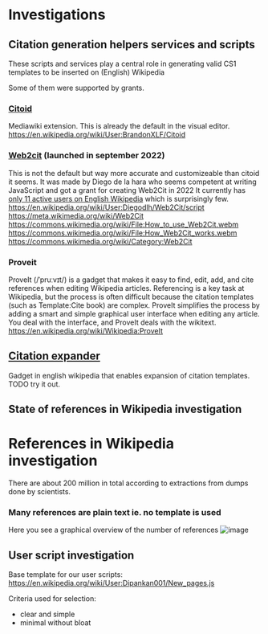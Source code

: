 # Investigations

## Citation generation helpers services and scripts

These scripts and services play a central role in
generating valid CS1 templates to be inserted on (English) Wikipedia

Some of them were supported by grants.

### [Citoid](https://www.wikidata.org/wiki/Q21679984)

Mediawiki extension. This is already the default in the visual editor.
https://en.wikipedia.org/wiki/User:BrandonXLF/Citoid

### [Web2cit](https://www.wikidata.org/wiki/Q115473545) (launched in september 2022)

This is not the default but way more accurate and customizeable than citoid it seems.
It was made by Diego de la hara who seems competent at writing JavaScript and got a grant
for creating Web2Cit in 2022
It currently has
[only 11 active users on English Wikipedia](https://en.wikipedia.org/wiki/Wikipedia:User_scripts/Most_imported_scripts)
which is surprisingly few.
https://en.wikipedia.org/wiki/User:Diegodlh/Web2Cit/script
https://meta.wikimedia.org/wiki/Web2Cit
https://commons.wikimedia.org/wiki/File:How_to_use_Web2Cit.webm
https://commons.wikimedia.org/wiki/File:How_Web2Cit_works.webm
https://commons.wikimedia.org/wiki/Category:Web2Cit

### Proveit

ProveIt (/ˈpruːvɪt/) is a gadget that makes it easy to find, edit, add, and cite
references when editing Wikipedia articles. Referencing is a key task at Wikipedia,
but the process is often difficult because the citation templates (such as
Template:Cite book) are complex. ProveIt simplifies the process by adding a smart
and simple graphical user interface when editing any article. You deal with the interface,
and ProveIt deals with the wikitext.
https://en.wikipedia.org/wiki/Wikipedia:ProveIt

## [Citation expander](https://en.wikipedia.org/wiki/Wikipedia:Citation_expander)
Gadget in english wikipedia that enables expansion of citation templates.
TODO try it out.

## State of references in Wikipedia investigation

# References in Wikipedia investigation

There are about 200 million in total according to extractions from dumps done by scientists.

### Many references are plain text ie. no template is used
Here you see a graphical overview of the number of references 
![image](https://commons.wikimedia.org/wiki/File:Wikipedia%27s_references_and_citation_templates_shift.png)

## User script investigation

Base template for our user scripts: https://en.wikipedia.org/wiki/User:Dipankan001/New_pages.js

Criteria used for selection:
* clear and simple
* minimal without bloat
